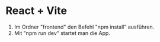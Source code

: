 # React + Vite

1. Im Ordner "frontend" den Befehl "npm install" ausführen.
2. Mit "npm run dev" startet man die App.
